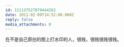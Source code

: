 ```yaml
---
id: 111137527879444263
date: 2011-02-09T14:52:00.000Z
reply: false
media_attachments: 0
---
```


在不是自己原创的图上打水印的人，很贱，很贱很贱很贱。 ​​​​

